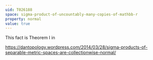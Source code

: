 ```yaml
---
uid: T026188
space: sigma-product-of-uncountably-many-copies-of-mathbb-r
property: normal
value: true
---
```

This fact is Theorem I in 

https://dantopology.wordpress.com/2014/03/28/sigma-products-of-separable-metric-spaces-are-collectionwise-normal/

